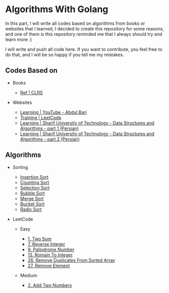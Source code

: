 # Algorithms With Golang

In this part, I will write all codes based on algorithms from books or websites that I learned,
I decided to create this repository for some reasons, and one of them is this repository reminded me that I always should try and learn more :)

I will write and push all code here. If you want to contribute, you feel free to do that, and I will be so happy if you tell me my mistakes.

## Codes Based on

- Books
  - [Ref | CLRS](https://www.amazon.com/Introduction-Algorithms-3rd-MIT-Press/dp/0262033844)


- Websites
  - [Learning | YouTube - Abdul Bari](https://www.youtube.com/watch?v=0IAPZzGSbME&list=PLDN4rrl48XKpZkf03iYFl-O29szjTrs_O)
  - [Training | LeetCode](https://leetcode.com/)
  - [Learning | Sharif University of Technology - Data Structures and Algorithms - part 1 (Persian)](https://maktabkhooneh.org/course/%D8%AF%D8%A7%D8%AF%D9%87-%D8%B3%D8%A7%D8%AE%D8%AA%D8%A7%D8%B1%D9%87%D8%A7-%D9%88-%D9%85%D8%A8%D8%A7%D9%86%DB%8C-%D8%A7%D9%84%DA%AF%D9%88%D8%B1%DB%8C%D8%AA%D9%85-%D9%87%D8%A7-mk376)
  - [Learning | Sharif University of Technology - Data Structures and Algorithms - part 2 (Persian)](https://maktabkhooneh.org/course/%D8%A2%D9%85%D9%88%D8%B2%D8%B4-%D8%B7%D8%B1%D8%A7%D8%AD%DB%8C-%D8%A7%D9%84%DA%AF%D9%88%D8%B1%DB%8C%D8%AA%D9%85-%D8%AF%DA%A9%D8%AA%D8%B1-%D8%B4%D8%B1%DB%8C%D9%81%DB%8C-%D8%B2%D8%A7%D8%B1%DA%86%DB%8C-mk662/)

## Algorithms

- Sorting
  - [Insertion Sort](sharif_university/part_one/sorts/insertion_sort.go)
  - [Counting Sort](sharif_university/part_one/sorts/counting_sort.go)
  - [Selection Sort](sharif_university/part_one/sorts/selection_sort.go)
  - [Bubble Sort](sharif_university/part_one/sorts/bubble_sort.go)
  - [Merge Sort](sharif_university/part_one/sorts/merge_sort.go)
  - [Bucket Sort](sharif_university/part_one/sorts/bucket_sort.go)
  - [Radix Sort](sharif_university/part_one/sorts/radix_sort.go)
  

- LeetCode
  - Easy
    - [1. Two Sum](leetcode/easy/1.TwoSum)
    - [7. Reverse Integer](leetcode/easy/7.ReverseInteger)
    - [9. Palindrome Number](leetcode/easy/9.PalindromeNumber)
    - [13. Romain To Integer](leetcode/easy/13.RomanToInteger)
    - [26. Remove Duplicates From Sorted Array](leetcode/easy/26.RemoveDuplicatesFromSortedArray)
    - [27. Remove Element](leetcode/easy/27.RemoveElement)
    
  - Medium
    - [2. Add Two Numbers](leetcode/medium/2.AddTwoNumbers)

